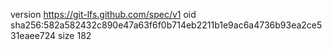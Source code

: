 version https://git-lfs.github.com/spec/v1
oid sha256:582a582432c890e47a63f6f0b714eb2211b1e9ac6a4736b93ea2ce531eaee724
size 182
